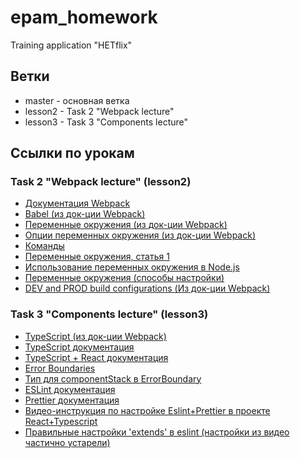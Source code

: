 # epam_homework
Training application "HETflix"
## Ветки
- master - основная ветка
- lesson2 - Task 2 "Webpack lecture"
- lesson3 - Task 3 "Components lecture"
## Ссылки по урокам
### Task 2 "Webpack lecture" (lesson2)
- [Документация Webpack](https://webpack.js.org/guides/getting-started/)
- [Babel (из док-ции Webpack)](https://webpack.js.org/loaders/babel-loader/#root)
- [Переменные окружения (из док-ции Webpack)](https://webpack.js.org/guides/environment-variables/)
- [Опции переменных окружения (из док-ции Webpack)](https://webpack.js.org/api/cli/#environment-options)
- [Команды](https://webpack.js.org/api/cli/#environment-variables)
- [Переменные окружения, статья 1](https://medium.com/@hydrock/переменные-окружения-в-приложении-node-js-e9ca2131e6b6)
- [Использование переменных окружения в Node.js](https://habr.com/ru/company/ruvds/blog/351254/)
- [Переменные окружения (способы настройки)](https://dmitrytinitilov.gitbooks.io/strange-javascript/content/nodejs/environment_variables.html)
- [DEV and PROD build configurations (Из док-ции Webpack)](https://webpack.js.org/guides/production/)
### Task 3 "Components lecture" (lesson3)
- [TypeScript (из док-ции Webpack)](https://webpack.js.org/guides/typescript/)
- [TypeScript документация](https://www.typescriptlang.org/docs/)
- [TypeScript + React документация](https://www.typescriptlang.org/docs/handbook/react.html)
- [Error Boundaries](https://reactjs.org/docs/error-boundaries.html)
- [Тип для componentStack в ErrorBoundary](https://question-it.com/questions/3220446/svojstvo-componentstack-ne-suschestvuet-dlja-tipa-stringts)
- [ESLint документация](https://eslint.org/)
- [Prettier документация](https://prettier.io/docs/en/index.html)
- [Видео-инструкция по настройке Eslint+Prettier в проекте React+Typescript](https://www.youtube.com/watch?v=4XAGZHbQx74&t=662s)
- [Правильные настройки 'extends' в eslint (настройки из видео частично устарели)](https://github.com/prettier/eslint-config-prettier/blob/main/CHANGELOG.md#version-800-2021-02-21)